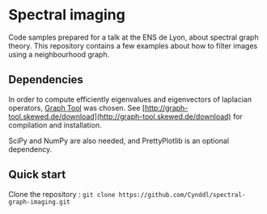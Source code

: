 # Spectral imaging

Code samples prepared for a talk at the ENS de Lyon, about spectral graph theory. This repository contains a few examples about how to filter images using a neighbourhood graph.

## Dependencies

In order to compute efficiently eigenvalues and eigenvectors of laplacian operators, [Graph Tool](graph-tool.skewed.de) was chosen. See [http://graph-tool.skewed.de/download](http://graph-tool.skewed.de/download) for compilation and installation.

SciPy and NumPy are also needed, and PrettyPlotlib is an optional dependency.

## Quick start

Clone the repository :
`git clone https://github.com/Cynddl/spectral-graph-imaging.git`